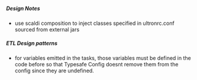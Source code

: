 
##### Design Notes

* use scaldi composition to inject classes specified in ultronrc.conf sourced from external jars


##### ETL Design patterns

* for variables emitted in the tasks, those variables must be defined in the code before so that Typesafe Config doesnt remove them from the config since they are undefined.